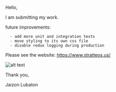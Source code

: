 
Hello, 

I am submitting my work.

  future improvements:
      
      - add more unit and integration tests       
      - move styling to its own css file    
      - disable redux logging during production

Please see the website: https://www.stratteos.us/

![alt text](https://image.ibb.co/debisy/brussels.png)


Thank you,

Jaizon Lubaton
